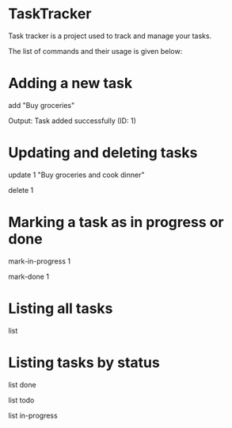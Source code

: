 # TaskTracker
Task tracker is a project used to track and manage your tasks.

The list of commands and their usage is given below:

# Adding a new task
add "Buy groceries"

Output: Task added successfully (ID: 1)

# Updating and deleting tasks
update 1 "Buy groceries and cook dinner"

delete 1

# Marking a task as in progress or done
mark-in-progress 1

mark-done 1

# Listing all tasks
list

# Listing tasks by status
list done

list todo

list in-progress
